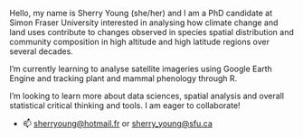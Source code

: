 Hello, my name is Sherry Young (she/her) and I am a PhD candidate at Simon Fraser University interested in analysing how climate change and land uses contribute to changes observed in species spatial distribution and community composition in high altitude and high latitude regions over several decades.

I’m currently learning to analyse satellite imageries using Google Earth Engine and tracking plant and mammal phenology through R.

I’m looking to learn more about data sciences, spatial analysis and overall statistical critical thinking and tools. I am eager to collaborate!
- 📫 sherryoung@hotmail.fr or sherry_young@sfu.ca

